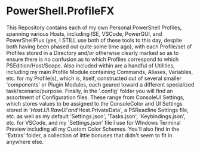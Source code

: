# PowerShell.ProfileFX
This Repository contains each of my own Personal PowerShell Profiles, spanning various Hosts, including ISE, VSCode, PowerGUI, and PowerShellPlus (yes, I STILL use both of these tools to this day, despite both having been phased out quite some time ago), with each Profile/set of Profiles stored in a Directory and/or otherwise clearly marked so as to ensure there is no confusion as to which Profiles correspond to which PSEdition/Host/Scope. Also included within are a handful of Utilities, including my main Profile Module containing Commands, Aliases, Variables, etc. for my Profile(s), which is, itself, constructed out of several smaller 'components' or Plugin Modules, each geared toward a different specialized task/scenario/purpose. Finally, in the '.config' folder you will find an assortment of Configuration files. These range from ConsoleUI Settings, which stores values to be assigned to the ConsoleColor and UI Settings stored in '$Host.UI.RawUI' and '$Host.PrivateData', a PSReadline Settings file, etc. as well as my default 'Settings.json', 'Tasks.json', 'Keybindings.json', etc. for VSCode, and my 'Settings.json' file I use for WIndows Terminal Preview including all my Custom Color Schemes. You'll also find in the 'Extras' folder, a collection of little bonuses that didn't seem to fit in anywhere else.
